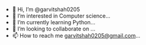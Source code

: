 - 👋 Hi, I’m @garvitshah0205
- 👀 I’m interested in Computer science...
- 🌱 I’m currently learning Python...
- 💞️ I’m looking to collaborate on ...
- 📫 How to reach me garvitshah0205@gmail.com...

<!---
garvitshah0205/garvitshah0205 is a ✨ special ✨ repository because its `README.md` (this file) appears on your GitHub profile.
You can click the Preview link to take a look at your changes.
--->
